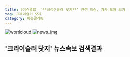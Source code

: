 ```yaml
---
title: (이슈클립) '**크라이슬러 닷지**' 관련 이슈, 기사 모아 보기
tag: 크라이슬러 닷지
category: 이슈클리핑
---
```

![wordcloud](https://s3.ap-northeast-2.amazonaws.com/lyrics101-wordcloud/2018-08-29-1535491048.png)
![news_img](https://user-images.githubusercontent.com/42597476/44507050-1206f400-a6e4-11e8-8d98-7ffbfebb353f.png)
## **'**크라이슬러 닷지**'** 뉴스속보 검색결과

